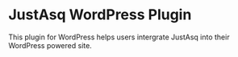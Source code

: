 # JustAsq WordPress Plugin #

This plugin for WordPress helps users intergrate JustAsq into their WordPress powered site.  